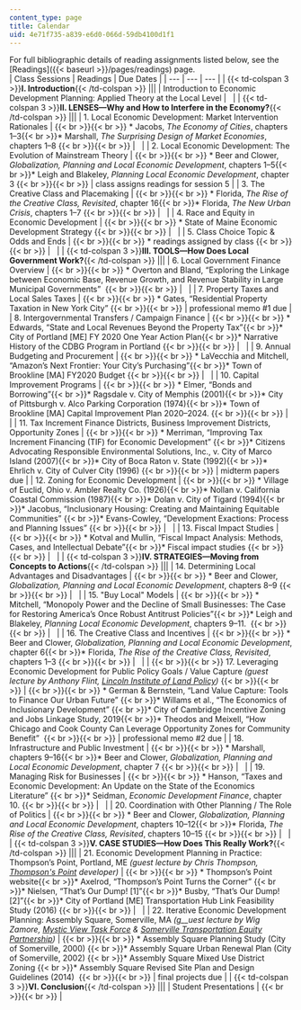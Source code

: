 ```yaml
---
content_type: page
title: Calendar
uid: 4e71f735-a839-e6d0-066d-59db4100d1f1
---
```


For full bibliographic details of reading assignments listed below, see the [Readings]({{< baseurl >}}/pages/readings) page.  
| Class Sessions | Readings | Due Dates |
| --- | --- | --- |
| {{< td-colspan 3 >}}**I. Introduction**{{< /td-colspan >}} |||
| Introduction to Economic Development Planning: Applied Theory at the Local Level | &nbsp; |
| {{< td-colspan 3 >}}**II. LENSES—Why and How to Interfere in the Economy?**{{< /td-colspan >}} |||
| 1\. Local Economic Development: Market Intervention Rationales |  {{< br >}}{{< br >}} *   Jacobs, _The Economy of Cities_, chapters 1–3{{< br >}}*   Marshall, _The Surprising Design of Market Economies_, chapters 1–8 {{< br >}}{{< br >}}  | &nbsp; |
| 2\. Local Economic Development: The Evolution of Mainstream Theory |  {{< br >}}{{< br >}} *   Beer and Clower, _Globalization, Planning and Local Economic Development_, chapters 1–5{{< br >}}*   Leigh and Blakeley, _Planning Local Economic Development_, chapter 3 {{< br >}}{{< br >}}  | class assigns readings for session 5 |
| 3\. The Creative Class and Placemaking |  {{< br >}}{{< br >}} *   Florida, _The Rise of the Creative Class, Revisited_, chapter 16{{< br >}}*   Florida, _The New Urban Crisis_, chapters 1–7 {{< br >}}{{< br >}}  | &nbsp; |
| 4\. Race and Equity in Economic Development |  {{< br >}}{{< br >}} *   State of Maine Economic Development Strategy {{< br >}}{{< br >}}  | &nbsp; |
| 5\. Class Choice Topic & Odds and Ends |  {{< br >}}{{< br >}} *   readings assigned by class {{< br >}}{{< br >}}  | &nbsp; |
| {{< td-colspan 3 >}}**III. TOOLS—How Does Local Government Work?**{{< /td-colspan >}} |||
| 6\. Local Government Finance Overview |  {{< br >}}{{< br >}} *   Overton and Bland, “Exploring the Linkage between Economic Base, Revenue Growth, and Revenue Stability in Large Municipal Governments”  {{< br >}}{{< br >}}  | &nbsp; |
| 7\. Property Taxes and Local Sales Taxes |  {{< br >}}{{< br >}} *   Gates, “Residential Property Taxation in New York City” {{< br >}}{{< br >}}  | professional memo #1 due |
| 8\. Intergovernmental Transfers / Campaign Finance |  {{< br >}}{{< br >}} *   Edwards, “State and Local Revenues Beyond the Property Tax”{{< br >}}*   City of Portland \[ME\] FY 2020 One Year Action Plan{{< br >}}*   Narrative History of the CDBG Program in Portland {{< br >}}{{< br >}}  | &nbsp; |
| 9\. Annual Budgeting and Procurement |  {{< br >}}{{< br >}} *   LaVecchia and Mitchell, “Amazon’s Next Frontier: Your City’s Purchasing”{{< br >}}*   Town of Brookline \[MA\] FY2020 Budget {{< br >}}{{< br >}}  | &nbsp; |
| 10\. Capital Improvement Programs |  {{< br >}}{{< br >}} *   Elmer, “Bonds and Borrowing”{{< br >}}*   Ragsdale v. City of Memphis (2001){{< br >}}*   City of Pittsburgh v. Alco Parking Corporation (1974){{< br >}}*   Town of Brookline \[MA\] Capital Improvement Plan 2020–2024. {{< br >}}{{< br >}}  | &nbsp; |
| 11\. Tax Increment Finance Districts, Business Improvement Districts, Opportunity Zones |  {{< br >}}{{< br >}} *   Merriman, “Improving Tax Increment Financing (TIF) for Economic Development” {{< br >}}*   Citizens Advocating Responsible Environmental Solutions, Inc., v. City of Marco Island (2007){{< br >}}*   City of Boca Raton v. State (1992){{< br >}}*   Ehrlich v. City of Culver City (1996) {{< br >}}{{< br >}}  | midterm papers due |
| 12\. ﻿Zoning for Economic Development﻿ |  {{< br >}}{{< br >}} *   Village of Euclid, Ohio v. Ambler Realty Co. (1926){{< br >}}*   Nollan v. California Coastal Commission (1987){{< br >}}*   Dolan v. City of Tigard (1994){{< br >}}*   Jacobus, “Inclusionary Housing: Creating and Maintaining Equitable Communities” {{< br >}}*   Evans-Cowley, “Development Exactions: Process and Planning Issues” {{< br >}}{{< br >}}  | &nbsp; |
| 13\. Fiscal Impact Studies |  {{< br >}}{{< br >}} *   Kotval and Mullin, “Fiscal Impact Analysis: Methods, Cases, and Intellectual Debate”{{< br >}}*   Fiscal impact studies {{< br >}}{{< br >}}  | &nbsp; |
| {{< td-colspan 3 >}}**IV. STRATEGIES—Moving from Concepts to Actions**{{< /td-colspan >}} |||
| 14\. Determining Local Advantages and Disadvantages |  {{< br >}}{{< br >}} *   Beer and Clower, _Globalization, Planning and Local Economic Development_, chapters 8–9 {{< br >}}{{< br >}}  | &nbsp; |
| 15\. "Buy Local" Models |  {{< br >}}{{< br >}} *   Mitchell, “Monopoly Power and the Decline of Small Businesses: The Case for Restoring America’s Once Robust Antitrust Policies”{{< br >}}*   Leigh and Blakeley, _Planning Local Economic Development_, chapters 9–11.  {{< br >}}{{< br >}}  | &nbsp; |
| 16\. The Creative Class and Incentives |  {{< br >}}{{< br >}} *   Beer and Clower, _Globalization, Planning and Local Economic Development_, chapter 6{{< br >}}*   Florida, _The Rise of the Creative Class, Revisited_, chapters 1–3 {{< br >}}{{< br >}}  | &nbsp; |
|  {{< br >}}{{< br >}} 17\. Leveraging Economic Development for Public Policy Goals / Value Capture _(guest lecture by Anthony Flint, [Lincoln Institute of Land Policy](https://www.lincolninst.edu/))_ {{< br >}}{{< br >}}  |  {{< br >}}{{< br >}} *   German & Bernstein, “Land Value Capture: Tools to Finance Our Urban Future” {{< br >}}*   Willams et al., “The Economics of Inclusionary Development” {{< br >}}*   City of Cambridge Incentive Zoning and Jobs Linkage Study, 2019{{< br >}}*   Theodos and Meixell, “How Chicago and Cook County Can Leverage Opportunity Zones for Community Benefit”  {{< br >}}{{< br >}}  | professional memo #2 due |
| 18\. Infrastructure and Public Investment |  {{< br >}}{{< br >}} *   Marshall, chapters 9–16{{< br >}}*   Beer and Clower, _Globalization, Planning and Local Economic Development_, chapter 7 {{< br >}}{{< br >}}  | &nbsp; |
| 19\. Managing Risk for Businesses |  {{< br >}}{{< br >}} *   Hanson, “Taxes and Economic Development: An Update on the State of the Economics Literature” {{< br >}}*   Seidman, _Economic Development Finance_, chapter 10. {{< br >}}{{< br >}}  | &nbsp; |
| 20\. Coordination with Other Planning / The Role of Politics |  {{< br >}}{{< br >}} *   Beer and Clower, _Globalization, Planning and Local Economic Development_, chapters 10–12{{< br >}}*   Florida, _The Rise of the Creative Class, Revisited_, chapters 10–15 {{< br >}}{{< br >}}  | &nbsp; |
| {{< td-colspan 3 >}}**V. CASE STUDIES—How Does This Really Work?**{{< /td-colspan >}} |||
| 21\. Economic Development Planning in Practice: Thompson’s Point, Portland, ME _(guest lecture by Chris Thompson, [Thompson's Point](https://www.thompsonspoint.com/) developer)_ |  {{< br >}}{{< br >}} *   Thompson’s Point website{{< br >}}*   Axelrod, “Thompson’s Point Turns the Corner” {{< br >}}*   Nielsen, “That’s Our Dump! \[1\]”{{< br >}}*   Busby, “That’s Our Dump! \[2\]”{{< br >}}*   City of Portland \[ME\] Transportation Hub Link Feasibility Study (2016) {{< br >}}{{< br >}}  | &nbsp; |
| 22\. Iterative Economic Development Planning: Assembly Square, Somerville, MA _(g__uest lecture by Wig Zamore,_ [_Mystic View Task Force_](https://mvtf.wordpress.com/about/) _&_ [_Somerville Transportation Equity Partnership_](https://www.somervillestep.org/category/about-step/)_)_ |  {{< br >}}{{< br >}} *   Assembly Square Planning Study (City of Somerville, 2000) {{< br >}}*   Assembly Square Urban Renewal Plan (City of Somerville, 2002) {{< br >}}*   Assembly Square Mixed Use District Zoning {{< br >}}*   Assembly Square Revised Site Plan and Design Guidelines (2014)  {{< br >}}{{< br >}}  | final projects due |
| {{< td-colspan 3 >}}**VI. Conclusion**{{< /td-colspan >}} |||
| Student Presentations |  {{< br >}}{{< br >}}  |